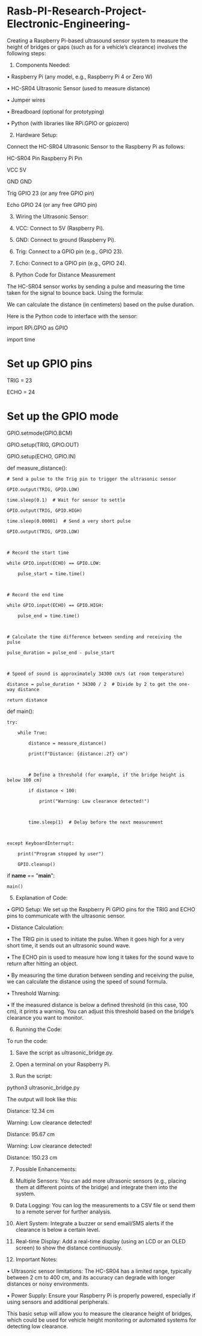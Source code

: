 # Rasb-PI-Research-Project-Electronic-Engineering-

Creating a Raspberry Pi-based ultrasound sensor system to measure the height of bridges or gaps (such as for a vehicle’s clearance) involves the following steps:



1. Components Needed:

• Raspberry Pi (any model, e.g., Raspberry Pi 4 or Zero W)

• HC-SR04 Ultrasonic Sensor (used to measure distance)

• Jumper wires

• Breadboard (optional for prototyping)

• Python (with libraries like RPi.GPIO or gpiozero)



2. Hardware Setup:



Connect the HC-SR04 Ultrasonic Sensor to the Raspberry Pi as follows:



HC-SR04 Pin Raspberry Pi Pin

VCC 5V

GND GND

Trig GPIO 23 (or any free GPIO pin)

Echo GPIO 24 (or any free GPIO pin)



3. Wiring the Ultrasonic Sensor:

1. VCC: Connect to 5V (Raspberry Pi).

2. GND: Connect to ground (Raspberry Pi).

3. Trig: Connect to a GPIO pin (e.g., GPIO 23).

4. Echo: Connect to a GPIO pin (e.g., GPIO 24).



4. Python Code for Distance Measurement



The HC-SR04 sensor works by sending a pulse and measuring the time taken for the signal to bounce back. Using the formula:

We can calculate the distance (in centimeters) based on the pulse duration.



Here is the Python code to interface with the sensor:



import RPi.GPIO as GPIO

import time



# Set up GPIO pins

TRIG = 23

ECHO = 24



# Set up the GPIO mode

GPIO.setmode(GPIO.BCM)

GPIO.setup(TRIG, GPIO.OUT)

GPIO.setup(ECHO, GPIO.IN)



def measure_distance():

    # Send a pulse to the Trig pin to trigger the ultrasonic sensor

    GPIO.output(TRIG, GPIO.LOW)

    time.sleep(0.1)  # Wait for sensor to settle

    GPIO.output(TRIG, GPIO.HIGH)

    time.sleep(0.00001)  # Send a very short pulse

    GPIO.output(TRIG, GPIO.LOW)



    # Record the start time

    while GPIO.input(ECHO) == GPIO.LOW:

        pulse_start = time.time()



    # Record the end time

    while GPIO.input(ECHO) == GPIO.HIGH:

        pulse_end = time.time()



    # Calculate the time difference between sending and receiving the pulse

    pulse_duration = pulse_end - pulse_start



    # Speed of sound is approximately 34300 cm/s (at room temperature)

    distance = pulse_duration * 34300 / 2  # Divide by 2 to get the one-way distance

    return distance



def main():

    try:

        while True:

            distance = measure_distance()

            print(f"Distance: {distance:.2f} cm")



            # Define a threshold (for example, if the bridge height is below 100 cm)

            if distance < 100:

                print("Warning: Low clearance detected!")

            

            time.sleep(1)  # Delay before the next measurement



    except KeyboardInterrupt:

        print("Program stopped by user")

        GPIO.cleanup()



if __name__ == "__main__":

    main()



5. Explanation of Code:

• GPIO Setup: We set up the Raspberry Pi GPIO pins for the TRIG and ECHO pins to communicate with the ultrasonic sensor.

• Distance Calculation:

• The TRIG pin is used to initiate the pulse. When it goes high for a very short time, it sends out an ultrasonic sound wave.

• The ECHO pin is used to measure how long it takes for the sound wave to return after hitting an object.

• By measuring the time duration between sending and receiving the pulse, we can calculate the distance using the speed of sound formula.

• Threshold Warning:

• If the measured distance is below a defined threshold (in this case, 100 cm), it prints a warning. You can adjust this threshold based on the bridge’s clearance you want to monitor.



6. Running the Code:



To run the code:

1. Save the script as ultrasonic_bridge.py.

2. Open a terminal on your Raspberry Pi.

3. Run the script:



python3 ultrasonic_bridge.py



The output will look like this:



Distance: 12.34 cm

Warning: Low clearance detected!

Distance: 95.67 cm

Warning: Low clearance detected!

Distance: 150.23 cm



7. Possible Enhancements:

1. Multiple Sensors: You can add more ultrasonic sensors (e.g., placing them at different points of the bridge) and integrate them into the system.

2. Data Logging: You can log the measurements to a CSV file or send them to a remote server for further analysis.

3. Alert System: Integrate a buzzer or send email/SMS alerts if the clearance is below a certain level.

4. Real-time Display: Add a real-time display (using an LCD or an OLED screen) to show the distance continuously.



8. Important Notes:

• Ultrasonic sensor limitations: The HC-SR04 has a limited range, typically between 2 cm to 400 cm, and its accuracy can degrade with longer distances or noisy environments.

• Power Supply: Ensure your Raspberry Pi is properly powered, especially if using sensors and additional peripherals.



This basic setup will allow you to measure the clearance height of bridges, which could be used for vehicle height monitoring or automated systems for detecting low clearance.
